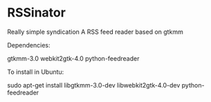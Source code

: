 ﻿# RSSinator
Really simple syndication
A RSS feed reader based on gtkmm

Dependencies:
  
  gtkmm-3.0
  webkit2gtk-4.0
  python-feedreader
  
To install in Ubuntu:
  
  sudo apt-get install libgtkmm-3.0-dev libwebkit2gtk-4.0-dev python-feedreader
  


